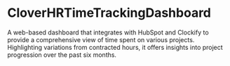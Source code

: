 # CloverHRTimeTrackingDashboard
A web-based dashboard that integrates with HubSpot and Clockify to provide a comprehensive view of time spent on various projects. Highlighting variations from contracted hours, it offers insights into project progression over the past six months.
